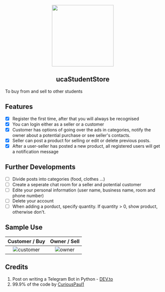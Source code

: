 <p align='center'>
   <img src="https://github.com/shukkkur/ucaStudentStore_bot/blob/07d39dbac20e5f433e651c9e5e863ad57b94c40b/README_files/cabbages-removebg-preview.png" width=200>
</p>


<h2 align='center'>ucaStudentStore</h2>
<p align='left'>To buy from and sell to other students</p> 

<h2>Features</h2>

- [X] Register the first time, after that you will always be recognised
- [X] You can login either as a seller or a customer 
- [X] Customer has options of going over the ads in categories, notify the owner about a potential purchase or see seller's contacts.
- [X] Seller can post a product for selling or edit or delete previous posts. 
- [X] After a user-seller has posted a new product, all registered users will get a notification message 

<h2>Further Developments</h2>

- [ ] Divide posts into categories (food, clothes ...) 
- [ ] Create a seperate chat room for a seller and potential customer
- [ ] Edite your personal information (user name, business name, room and phone number)
- [ ] Delete your account
- [ ] When adding a porduct, specify quantity. If quantity > 0, show product, otherwise don't. 

<h2>Sample Use</h2>

Customer / Buy            |  Owner / Sell
:-------------------------:|:-------------------------:
![customer](https://github.com/shukkkur/ucaStudentStore_bot/blob/07d39dbac20e5f433e651c9e5e863ad57b94c40b/README_files/buy.gif)  |  ![owner](https://github.com/shukkkur/ucaStudentStore_bot/blob/07d39dbac20e5f433e651c9e5e863ad57b94c40b/README_files/sell.gif)



<h2>Credits</h2>
<ol>
<li>Post on writing a Telegram Bot in Python - <a href="https://dev.to/curiouspaul1/building-an-e-commerce-telegram-bot-using-python-and-fauna-1hj5">DEV.to</a></li>
<li>99.9% of the code by <a href="https://github.com/Curiouspaul1/">CuriousPaul1</a></li>
</ol>
